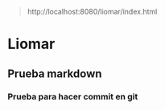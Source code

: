 > http://localhost:8080/liomar/index.html
# Liomar

## Prueba markdown 
### Prueba para hacer commit en git